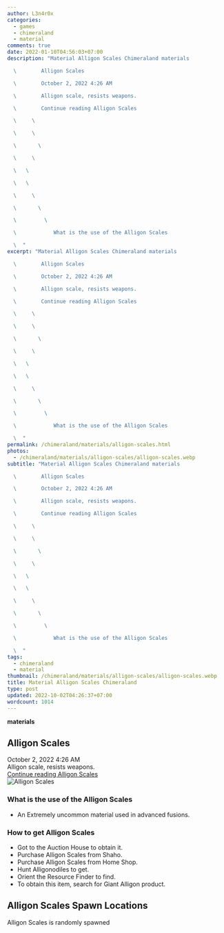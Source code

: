 ```yaml
---
author: L3n4r0x
categories:
  - games
  - chimeraland
  - material
comments: true
date: 2022-01-10T04:56:03+07:00
description: "Material Alligon Scales Chimeraland materials

  \        Alligon Scales

  \        October 2, 2022 4:26 AM

  \        Alligon scale, resists weapons.

  \        Continue reading Alligon Scales

  \     \ 

  \     \ 

  \       \ 

  \     \ 

  \   \ 

  \   \ 

  \     \ 

  \       \ 

  \         \ 

  \            What is the use of the Alligon Scales

  \  "
excerpt: "Material Alligon Scales Chimeraland materials

  \        Alligon Scales

  \        October 2, 2022 4:26 AM

  \        Alligon scale, resists weapons.

  \        Continue reading Alligon Scales

  \     \ 

  \     \ 

  \       \ 

  \     \ 

  \   \ 

  \   \ 

  \     \ 

  \       \ 

  \         \ 

  \            What is the use of the Alligon Scales

  \  "
permalink: /chimeraland/materials/alligon-scales.html
photos:
  - /chimeraland/materials/alligon-scales/alligon-scales.webp
subtitle: "Material Alligon Scales Chimeraland materials

  \        Alligon Scales

  \        October 2, 2022 4:26 AM

  \        Alligon scale, resists weapons.

  \        Continue reading Alligon Scales

  \     \ 

  \     \ 

  \       \ 

  \     \ 

  \   \ 

  \   \ 

  \     \ 

  \       \ 

  \         \ 

  \            What is the use of the Alligon Scales

  \  "
tags:
  - chimeraland
  - material
thumbnail: /chimeraland/materials/alligon-scales/alligon-scales.webp
title: Material Alligon Scales Chimeraland
type: post
updated: 2022-10-02T04:26:37+07:00
wordcount: 1014
---
```


<link
  rel="stylesheet"
  href="https://rawcdn.githack.com/dimaslanjaka/Web-Manajemen/870a349/css/bootstrap-5-3-0-alpha3-wrapper.css"
/>
<section id="bootstrap-wrapper">
  <div data-bs-theme="dark">
    <div
      class="row g-0 border rounded overflow-hidden flex-md-row mb-4 shadow-sm position-relative bg-dark text-light"
    >
      <div class="col p-4 d-flex flex-column position-static">
        <strong class="d-inline-block mb-2 text-success">materials</strong>
        <h2 class="mb-0">Alligon Scales</h2>
        <div class="mb-1 text-muted">October 2, 2022 4:26 AM</div>
        <div class="mb-2 border p-1">Alligon scale, resists weapons.</div>
        <a
          href="/chimeraland/materials/alligon-scales.html"
          class="stretched-link d-none text-primary"
          >Continue reading Alligon Scales</a
        >
      </div>
      <div class="col-auto d-none d-md-block d-lg-block">
        <img
          src="https://www.webmanajemen.com/chimeraland/materials/alligon-scales/alligon-scales.webp"
          alt="Alligon Scales"
        />
      </div>
    </div>
    <div class="row">
      <div class="col-lg-6 col-12 mb-2">
        <div class="card">
          <div class="card-body">
            <h3 class="card-title">What is the use of the Alligon Scales</h3>
            <div class="card-text">
              <ul>
                <li>
                  An Extremely uncommon material used in advanced fusions.
                </li>
              </ul>
            </div>
          </div>
        </div>
      </div>
      <div class="col-lg-6 col-12 mb-2">
        <div class="card">
          <div class="card-body">
            <h3 class="card-title">How to get Alligon Scales</h3>
            <div class="card-text">
              <ul>
                <li>Got to the Auction House to obtain it.</li>
                <li>Purchase Alligon Scales from Shaho.</li>
                <li>Purchase Alligon Scales from Home Shop.</li>
                <li>Hunt Alligonodiles to get.</li>
                <li>Orient the Resource Finder to find.</li>
                <li>To obtain this item, search for Giant Alligon product.</li>
              </ul>
            </div>
          </div>
        </div>
      </div>
      <div class="col-12 mb-2">
        <h2>Alligon Scales Spawn Locations</h2>
        <p>Alligon Scales is randomly spawned</p>
      </div>
    </div>
  </div>
</section>